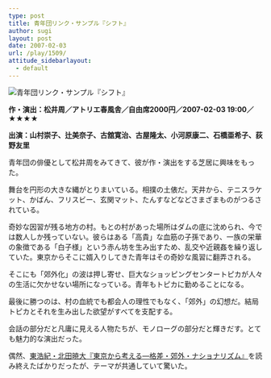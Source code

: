 ```yaml
---
type: post
title: 青年団リンク・サンプル『シフト』
author: sugi
layout: post
date: 2007-02-03
url: /play/1509/
attitude_sidebarlayout:
  - default
---
```

<img src="/play/20070203.jpg" alt="青年団リンク・サンプル『シフト』" class="alignleft" />

**作・演出：松井周／アトリエ春風舎／自由席2000円／2007-02-03 19:00／★★★★**

**出演：山村崇子、辻美奈子、古舘寛治、古屋隆太、小河原康二、石橋亜希子、荻野友里**

青年団の俳優として松井周をみてきて、彼が作・演出をする芝居に興味をもった。

舞台を円形の大きな縄がとりまいている。相撲の土俵だ。天井から、テニスラケット、かばん、フリスビー、玄関マット、たんすなどなどさまざまものがつるされている。

奇妙な因習が残る地方の村。もとの村があった場所はダムの底に沈められ、今では数人しか残っていない。彼らはある「高貴」な血筋の子孫であり、一族の栄華の象徴である「白子様」という赤ん坊を生み出すため、乱交や近親姦を繰り返していた。東京からそこに婿入りしてきた青年はその奇妙な風習に翻弄される。

そこにも「郊外化」の波は押し寄せ、巨大なショッピングセンタートピカが人々の生活に欠かせない場所になっている。青年もトピカに勤めることになる。

最後に勝つのは、村の血統でも都会人の理性でもなく、「郊外」の幻想だ。結局トピカとそれを生み出した欲望がすべてを支配する。

会話の部分だと凡庸に見える人物たちが、モノローグの部分だと輝きだす。とても魅力的な演出だった。

偶然、<a href="http://asharpminor.com/book/1508/" onclick="_gaq.push(['_trackEvent', 'outbound-article', 'http://asharpminor.com/book/1508/', '東浩紀・北田暁大『東京から考える―格差・郊外・ナショナリズム』']);" title="東浩紀・北田暁大『東京から考える―格差・郊外・ナショナリズム』">東浩紀・北田暁大『東京から考える―格差・郊外・ナショナリズム』</a>を読み終えたばかりだったが、テーマが共通していて驚いた。

